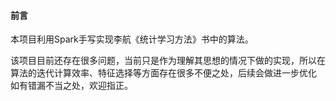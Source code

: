 
#### 前言
本项目利用Spark手写实现李航《统计学习方法》书中的算法。

该项目目前还存在很多问题，当前只是作为理解其思想的情况下做的实现，所以在算法的迭代计算效率、特征选择等方面存在很多不便之处，后续会做进一步优化
如有错漏不当之处，欢迎指正。


